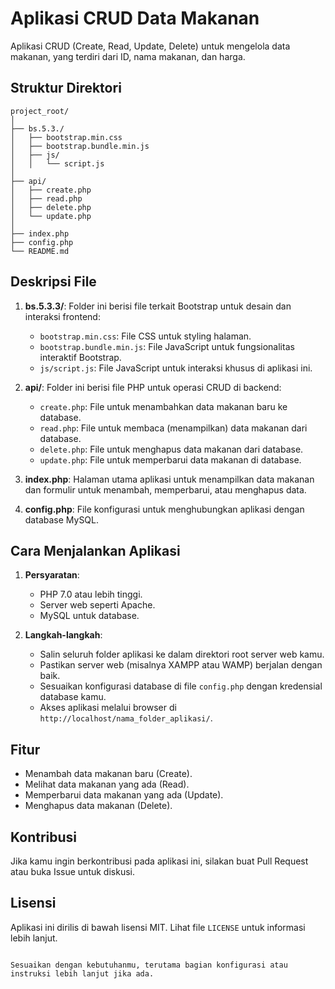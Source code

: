 # Aplikasi CRUD Data Makanan

Aplikasi CRUD (Create, Read, Update, Delete) untuk mengelola data makanan, yang terdiri dari ID, nama makanan, dan harga.

## Struktur Direktori

```arduino
project_root/
│
├── bs.5.3./
│   ├── bootstrap.min.css
│   ├── bootstrap.bundle.min.js
│   ├── js/
│   │   └── script.js
│
├── api/
│   ├── create.php
│   ├── read.php
│   ├── delete.php
│   └── update.php
│
├── index.php
├── config.php
└── README.md
```

## Deskripsi File

1. **bs.5.3.3/**: Folder ini berisi file terkait Bootstrap untuk desain dan interaksi frontend:
   
   - `bootstrap.min.css`: File CSS untuk styling halaman.
   - `bootstrap.bundle.min.js`: File JavaScript untuk fungsionalitas interaktif Bootstrap.
   - `js/script.js`: File JavaScript untuk interaksi khusus di aplikasi ini.

2. **api/**: Folder ini berisi file PHP untuk operasi CRUD di backend:
   
   - `create.php`: File untuk menambahkan data makanan baru ke database.
   - `read.php`: File untuk membaca (menampilkan) data makanan dari database.
   - `delete.php`: File untuk menghapus data makanan dari database.
   - `update.php`: File untuk memperbarui data makanan di database.

3. **index.php**: Halaman utama aplikasi untuk menampilkan data makanan dan formulir untuk menambah, memperbarui, atau menghapus data.

4. **config.php**: File konfigurasi untuk menghubungkan aplikasi dengan database MySQL.

## Cara Menjalankan Aplikasi

1. **Persyaratan**:
   
   - PHP 7.0 atau lebih tinggi.
   - Server web seperti Apache.
   - MySQL untuk database.

2. **Langkah-langkah**:
   
   - Salin seluruh folder aplikasi ke dalam direktori root server web kamu.
   - Pastikan server web (misalnya XAMPP atau WAMP) berjalan dengan baik.
   - Sesuaikan konfigurasi database di file `config.php` dengan kredensial database kamu.
   - Akses aplikasi melalui browser di `http://localhost/nama_folder_aplikasi/`.

## Fitur

- Menambah data makanan baru (Create).
- Melihat data makanan yang ada (Read).
- Memperbarui data makanan yang ada (Update).
- Menghapus data makanan (Delete).

## Kontribusi

Jika kamu ingin berkontribusi pada aplikasi ini, silakan buat Pull Request atau buka Issue untuk diskusi.

## Lisensi

Aplikasi ini dirilis di bawah lisensi MIT. Lihat file `LICENSE` untuk informasi lebih lanjut.

```

Sesuaikan dengan kebutuhanmu, terutama bagian konfigurasi atau instruksi lebih lanjut jika ada.